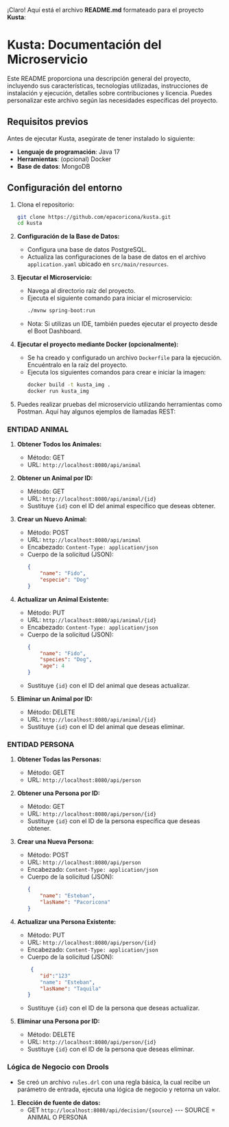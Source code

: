 ¡Claro! Aquí está el archivo **README.md** formateado para el proyecto **Kusta**:

# Kusta: Documentación del Microservicio

Este README proporciona una descripción general del proyecto, incluyendo sus características, tecnologías utilizadas, instrucciones de instalación y ejecución, detalles sobre contribuciones y licencia. Puedes personalizar este archivo según las necesidades específicas del proyecto.

## Requisitos previos
Antes de ejecutar Kusta, asegúrate de tener instalado lo siguiente:
- **Lenguaje de programación**: Java 17
- **Herramientas**: (opcional) Docker
- **Base de datos**: MongoDB

## Configuración del entorno
1. Clona el repositorio:
   ```bash
   git clone https://github.com/epacoricona/kusta.git
   cd kusta
   ```

2. **Configuración de la Base de Datos:**
   - Configura una base de datos PostgreSQL.
   - Actualiza las configuraciones de la base de datos en el archivo `application.yaml` ubicado en `src/main/resources`.

3. **Ejecutar el Microservicio:**
   - Navega al directorio raíz del proyecto.
   - Ejecuta el siguiente comando para iniciar el microservicio:
     ```bash
     ./mvnw spring-boot:run
     ```
   - Nota: Si utilizas un IDE, también puedes ejecutar el proyecto desde el Boot Dashboard.

4. **Ejecutar el proyecto mediante Docker (opcionalmente):**
   - Se ha creado y configurado un archivo `Dockerfile` para la ejecución. Encuéntralo en la raíz del proyecto.
   - Ejecuta los siguientes comandos para crear e iniciar la imagen:
     ```bash
     docker build -t kusta_img .
     docker run kusta_img
     ```

5. Puedes realizar pruebas del microservicio utilizando herramientas como Postman. Aquí hay algunos ejemplos de llamadas REST:

### ENTIDAD ANIMAL

1. **Obtener Todos los Animales:**
   - Método: GET
   - URL: `http://localhost:8080/api/animal`

2. **Obtener un Animal por ID:**
   - Método: GET
   - URL: `http://localhost:8080/api/animal/{id}`
   - Sustituye `{id}` con el ID del animal específico que deseas obtener.

3. **Crear un Nuevo Animal:**
   - Método: POST
   - URL: `http://localhost:8080/api/animal`
   - Encabezado: `Content-Type: application/json`
   - Cuerpo de la solicitud (JSON):
     ```json
     {
         "name": "Fido",
         "especie": "Dog"
     }
     ```

4. **Actualizar un Animal Existente:**
   - Método: PUT
   - URL: `http://localhost:8080/api/animal/{id}`
   - Encabezado: `Content-Type: application/json`
   - Cuerpo de la solicitud (JSON):
     ```json
     {
         "name": "Fido",
         "species": "Dog",
         "age": 4
     }
     ```
   - Sustituye `{id}` con el ID del animal que deseas actualizar.

5. **Eliminar un Animal por ID:**
   - Método: DELETE
   - URL: `http://localhost:8080/api/animal/{id}`
   - Sustituye `{id}` con el ID del animal que deseas eliminar.

### ENTIDAD PERSONA

1. **Obtener Todas las Personas:**
   - Método: GET
   - URL: `http://localhost:8080/api/person`

2. **Obtener una Persona por ID:**
   - Método: GET
   - URL: `http://localhost:8080/api/person/{id}`
   - Sustituye `{id}` con el ID de la persona específica que deseas obtener.

3. **Crear una Nueva Persona:**
   - Método: POST
   - URL: `http://localhost:8080/api/person`
   - Encabezado: `Content-Type: application/json`
   - Cuerpo de la solicitud (JSON):
     ```json
     {
         "name": "Esteban",
         "lasName": "Pacoricona"
     }
     ```

4. **Actualizar una Persona Existente:**
   - Método: PUT
   - URL: `http://localhost:8080/api/person/{id}`
   - Encabezado: `Content-Type: application/json`
   - Cuerpo de la solicitud (JSON):
     ```json
      {
         "id":"123"
         "name": "Esteban",
         "lasName": "Taquila"
     }
     ```
   - Sustituye `{id}` con el ID de la persona que deseas actualizar.

5. **Eliminar una Persona por ID:**
   - Método: DELETE
   - URL: `http://localhost:8080/api/person/{id}`
   - Sustituye `{id}` con el ID de la persona que deseas eliminar.

  
### Lógica de Negocio con Drools

- Se creó un archivo `rules.drl` con una regla básica, la cual recibe un parámetro de entrada, ejecuta una lógica de negocio y retorna un valor.

1. **Elección de fuente de datos:**
    - GET `http://localhost:8080/api/decision/{source}`  ---  SOURCE = ANIMAL O PERSONA

